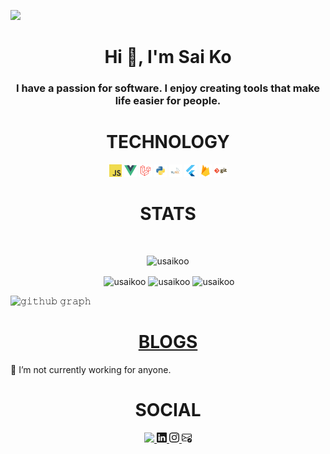 
![](https://github.com/halfrost/halfrost/blob/master/icons/header_.png)

<h1 align="center">Hi 👋, I'm Sai Ko</h1>
<h3 align="center">I have a passion for software. I enjoy creating tools that make life easier for people.</h3>



<h1 align="center">TECHNOLOGY</h1>

<p align="center"><code><img height="20" src="https://raw.githubusercontent.com/github/explore/80688e429a7d4ef2fca1e82350fe8e3517d3494d/topics/javascript/javascript.png"></code>
<code><img height="20" src="https://raw.githubusercontent.com/github/explore/80688e429a7d4ef2fca1e82350fe8e3517d3494d/topics/vue/vue.png"></code>
<code><img height="20" src="https://raw.githubusercontent.com/github/explore/5c058a388828bb5fde0bcafd4bc867b5bb3f26f3/topics/laravel/laravel.png"></code>
<code><img height="20" src="https://raw.githubusercontent.com/github/explore/80688e429a7d4ef2fca1e82350fe8e3517d3494d/topics/python/python.png"></code>
<code><img height="20" src="https://raw.githubusercontent.com/github/explore/80688e429a7d4ef2fca1e82350fe8e3517d3494d/topics/mysql/mysql.png"></code>
<code><img height="20" src="https://raw.githubusercontent.com/github/explore/80688e429a7d4ef2fca1e82350fe8e3517d3494d/topics/flutter/flutter.png"></code>
<code><img height="20" src="https://raw.githubusercontent.com/github/explore/80688e429a7d4ef2fca1e82350fe8e3517d3494d/topics/firebase/firebase.png"></code>
<code><img height="20" src="https://raw.githubusercontent.com/github/explore/80688e429a7d4ef2fca1e82350fe8e3517d3494d/topics/git/git.png"></code>

</p>

<h1 align="center">STATS</h1><br>
<p align="center"> <img src="https://komarev.com/ghpvc/?username=usaikoo" alt="usaikoo" /> </p>


<p align="center">&nbsp;<img align="center" src="https://github-readme-stats.vercel.app/api?username=usaikoo&show_icons=true&hide_border=true" alt="usaikoo" />

<img align="center" src="https://github-readme-streak-stats.herokuapp.com/?user=usaikoo&fire=4F94EF&ring=4F94EF&hide_border=true" alt="usaikoo" />
<img align="center" src="https://github-readme-stats.vercel.app/api/top-langs/?username=usaikoo&layout=default&hide=html&card_width=900&hide_border=true" alt="usaikoo" /></p>


![𝚐𝚒𝚝𝚑𝚞𝚋 𝚐𝚛𝚊𝚙𝚑](https://activity-graph.herokuapp.com/graph?username=usaikoo&hide_border=true&area=true&bg_color=white&color=4F94EF&line=4F94EF&point=4F94EF&area_color=blue)


<a href="https://usaiko.dev" target="blank"><h1 align="center">BLOGS</h1>
</a> 🔭 I’m not currently working for anyone.



<h1 align="center">SOCIAL</h1>

<div align="center">
<a href="https://usaiko.dev" target="blank">
<img src="https://img.icons8.com/ios-filled/344/webmoney.png" width="20"></img>
</a>
<a href="https://www.linkedin.com/in/usaiko" target="blank"><svg xmlns="http://www.w3.org/2000/svg" width="16" height="16" fill="currentColor" class="bi bi-linkedin" viewBox="0 0 16 16">
  <path d="M0 1.146C0 .513.526 0 1.175 0h13.65C15.474 0 16 .513 16 1.146v13.708c0 .633-.526 1.146-1.175 1.146H1.175C.526 16 0 15.487 0 14.854V1.146zm4.943 12.248V6.169H2.542v7.225h2.401zm-1.2-8.212c.837 0 1.358-.554 1.358-1.248-.015-.709-.52-1.248-1.342-1.248-.822 0-1.359.54-1.359 1.248 0 .694.521 1.248 1.327 1.248h.016zm4.908 8.212V9.359c0-.216.016-.432.08-.586.173-.431.568-.878 1.232-.878.869 0 1.216.662 1.216 1.634v3.865h2.401V9.25c0-2.22-1.184-3.252-2.764-3.252-1.274 0-1.845.7-2.165 1.193v.025h-.016a5.54 5.54 0 0 1 .016-.025V6.169h-2.4c.03.678 0 7.225 0 7.225h2.4z"/>
</svg>
</a>
<a href="https://www.instagram.com/usaiko.dev" target="blank">
<svg xmlns="http://www.w3.org/2000/svg" width="16" height="16" fill="currentColor" class="bi bi-instagram" viewBox="0 0 16 16">
  <path d="M8 0C5.829 0 5.556.01 4.703.048 3.85.088 3.269.222 2.76.42a3.917 3.917 0 0 0-1.417.923A3.927 3.927 0 0 0 .42 2.76C.222 3.268.087 3.85.048 4.7.01 5.555 0 5.827 0 8.001c0 2.172.01 2.444.048 3.297.04.852.174 1.433.372 1.942.205.526.478.972.923 1.417.444.445.89.719 1.416.923.51.198 1.09.333 1.942.372C5.555 15.99 5.827 16 8 16s2.444-.01 3.298-.048c.851-.04 1.434-.174 1.943-.372a3.916 3.916 0 0 0 1.416-.923c.445-.445.718-.891.923-1.417.197-.509.332-1.09.372-1.942C15.99 10.445 16 10.173 16 8s-.01-2.445-.048-3.299c-.04-.851-.175-1.433-.372-1.941a3.926 3.926 0 0 0-.923-1.417A3.911 3.911 0 0 0 13.24.42c-.51-.198-1.092-.333-1.943-.372C10.443.01 10.172 0 7.998 0h.003zm-.717 1.442h.718c2.136 0 2.389.007 3.232.046.78.035 1.204.166 1.486.275.373.145.64.319.92.599.28.28.453.546.598.92.11.281.24.705.275 1.485.039.843.047 1.096.047 3.231s-.008 2.389-.047 3.232c-.035.78-.166 1.203-.275 1.485a2.47 2.47 0 0 1-.599.919c-.28.28-.546.453-.92.598-.28.11-.704.24-1.485.276-.843.038-1.096.047-3.232.047s-2.39-.009-3.233-.047c-.78-.036-1.203-.166-1.485-.276a2.478 2.478 0 0 1-.92-.598 2.48 2.48 0 0 1-.6-.92c-.109-.281-.24-.705-.275-1.485-.038-.843-.046-1.096-.046-3.233 0-2.136.008-2.388.046-3.231.036-.78.166-1.204.276-1.486.145-.373.319-.64.599-.92.28-.28.546-.453.92-.598.282-.11.705-.24 1.485-.276.738-.034 1.024-.044 2.515-.045v.002zm4.988 1.328a.96.96 0 1 0 0 1.92.96.96 0 0 0 0-1.92zm-4.27 1.122a4.109 4.109 0 1 0 0 8.217 4.109 4.109 0 0 0 0-8.217zm0 1.441a2.667 2.667 0 1 1 0 5.334 2.667 2.667 0 0 1 0-5.334z"/>
</svg>
</a>
<a href="mailto:info@usaiko.dev" target="blank"><svg xmlns="http://www.w3.org/2000/svg" width="16" height="16" fill="currentColor" class="bi bi-envelope-check" viewBox="0 0 16 16">
  <path d="M2 2a2 2 0 0 0-2 2v8.01A2 2 0 0 0 2 14h5.5a.5.5 0 0 0 0-1H2a1 1 0 0 1-.966-.741l5.64-3.471L8 9.583l7-4.2V8.5a.5.5 0 0 0 1 0V4a2 2 0 0 0-2-2H2Zm3.708 6.208L1 11.105V5.383l4.708 2.825ZM1 4.217V4a1 1 0 0 1 1-1h12a1 1 0 0 1 1 1v.217l-7 4.2-7-4.2Z"/>
  <path d="M16 12.5a3.5 3.5 0 1 1-7 0 3.5 3.5 0 0 1 7 0Zm-1.993-1.679a.5.5 0 0 0-.686.172l-1.17 1.95-.547-.547a.5.5 0 0 0-.708.708l.774.773a.75.75 0 0 0 1.174-.144l1.335-2.226a.5.5 0 0 0-.172-.686Z"/>
</svg></a>
</div>




